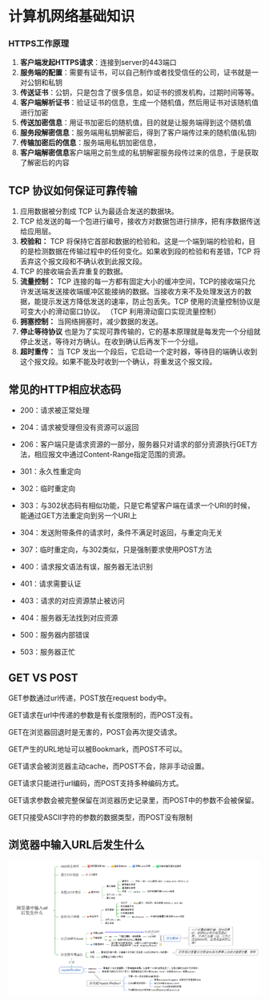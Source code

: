 # 计算机网络基础知识

### HTTPS工作原理

1. **客户端发起HTTPS请求**：连接到server的443端口
2. **服务端的配置**：需要有证书，可以自己制作或者找受信任的公司，证书就是一对公钥和私钥
3. **传送证书**：公钥，只是包含了很多信息，如证书的颁发机构，过期时间等等。
4. **客户端解析证书**：验证证书的信息，生成一个随机值，然后用证书对该随机值进行加密
5. **传送加密信息**：用证书加密后的随机值，目的就是让服务端得到这个随机值
6. **服务段解密信息**：服务端用私钥解密后，得到了客户端传过来的随机值(私钥)
7. **传输加密后的信息**：服务端用私钥加密信息，
8. **客户端解密信息**客户端用之前生成的私钥解密服务段传过来的信息，于是获取了解密后的内容

## TCP 协议如何保证可靠传输

1. 应用数据被分割成 TCP 认为最适合发送的数据块。
2. TCP 给发送的每一个包进行编号，接收方对数据包进行排序，把有序数据传送给应用层。
3. **校验和：** TCP 将保持它首部和数据的检验和。这是一个端到端的检验和，目的是检测数据在传输过程中的任何变化。如果收到段的检验和有差错，TCP 将丢弃这个报文段和不确认收到此报文段。
4. TCP 的接收端会丢弃重复的数据。
5. **流量控制：** TCP 连接的每一方都有固定大小的缓冲空间，TCP的接收端只允许发送端发送接收端缓冲区能接纳的数据。当接收方来不及处理发送方的数据，能提示发送方降低发送的速率，防止包丢失。TCP 使用的流量控制协议是可变大小的滑动窗口协议。 （TCP 利用滑动窗口实现流量控制）
6. **拥塞控制：** 当网络拥塞时，减少数据的发送。
7. **停止等待协议** 也是为了实现可靠传输的，它的基本原理就是每发完一个分组就停止发送，等待对方确认。在收到确认后再发下一个分组。
8. **超时重传：** 当 TCP 发出一个段后，它启动一个定时器，等待目的端确认收到这个报文段。如果不能及时收到一个确认，将重发这个报文段。

## 常见的HTTP相应状态码

- 200：请求被正常处理

- 204：请求被受理但没有资源可以返回

- 206：客户端只是请求资源的一部分，服务器只对请求的部分资源执行GET方法，相应报文中通过Content-Range指定范围的资源。

- 301：永久性重定向

- 302：临时重定向

- 303：与302状态码有相似功能，只是它希望客户端在请求一个URI的时候，能通过GET方法重定向到另一个URI上

- 304：发送附带条件的请求时，条件不满足时返回，与重定向无关

- 307：临时重定向，与302类似，只是强制要求使用POST方法

- 400：请求报文语法有误，服务器无法识别

- 401：请求需要认证

- 403：请求的对应资源禁止被访问

- 404：服务器无法找到对应资源

- 500：服务器内部错误

- 503：服务器正忙

## GET VS POST

GET参数通过url传递，POST放在request body中。

GET请求在url中传递的参数是有长度限制的，而POST没有。

GET在浏览器回退时是无害的，POST会再次提交请求。

GET产生的URL地址可以被Bookmark，而POST不可以。

GET请求会被浏览器主动cache，而POST不会，除非手动设置。

GET请求只能进行url编码，而POST支持多种编码方式。

GET请求参数会被完整保留在浏览器历史记录里，而POST中的参数不会被保留。

GET只接受ASCII字符的参数的数据类型，而POST没有限制

## 浏览器中输入URL后发生什么

![](./URL.png)

